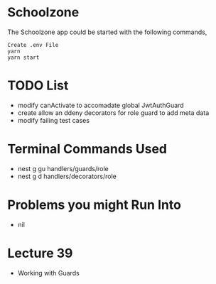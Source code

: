 # Schoolzone

The Schoolzone app could be started with the following commands,

    Create .env File
    yarn
    yarn start

# TODO List

- modify canActivate to accomadate global JwtAuthGuard
- create allow an ddeny decorators for role guard to add meta data
- modify failing test cases

# Terminal Commands Used

- nest g gu handlers/guards/role
- nest g d handlers/decorators/role

# Problems you might Run Into

- nil

# Lecture 39

- Working with Guards
